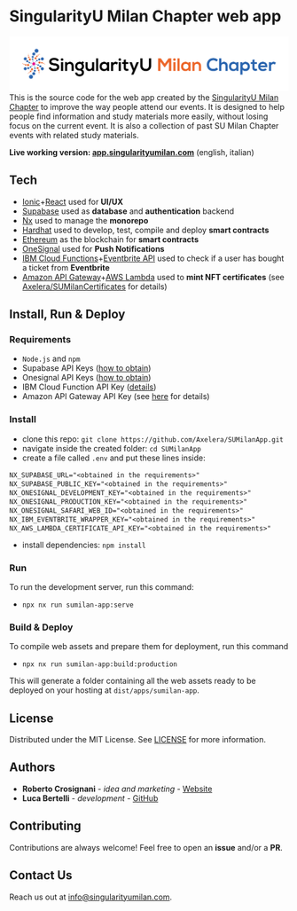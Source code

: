 # SingularityU Milan Chapter web app
![image](apps/sumilan-app/src/assets/images/title-logo.png)
This is the source code for the web app created by the [SingularityU Milan Chapter](https://www.singularityumilan.com/) to improve the way people attend our events.
It is designed to help people find information and study materials more easily, without losing focus on the current event.
It is also a collection of past SU Milan Chapter events with related study materials.

**Live working version: [app.singularityumilan.com](https://app.singularityumilan.com)** (english, italian)

## Tech
- [Ionic](https://ionicframework.com)+[React](https://reactjs.org/) used for **UI/UX**
- [Supabase](https://supabase.io) used as **database** and **authentication** backend
- [Nx](https://nx.dev) used to manage the **monorepo**
- [Hardhat](https://hardhat.org) used to develop, test, compile and deploy **smart contracts**
- [Ethereum](https://ethereum.org) as the blockchain for **smart contracts**
- [OneSignal](https://onesignal.com) used for **Push Notifications**
- [IBM Cloud Functions](https://www.ibm.com/cloud/functions)+[Eventbrite API](https://www.eventbrite.com/platform/api) used to check if a user has bought a ticket from **Eventbrite**
- [Amazon API Gateway](https://aws.amazon.com/api-gateway/)+[AWS Lambda](https://aws.amazon.com/lambda/) used to **mint NFT certificates** (see [Axelera/SUMilanCertificates](https://github.com/Axelera/SUMilanCertificates) for details)

## Install, Run & Deploy
### Requirements
- `Node.js` and `npm`
- Supabase API Keys ([how to obtain](https://supabase.io/docs/guides/with-react))
- Onesignal API Keys ([how to obtain](https://documentation.onesignal.com/docs/web-push-custom-code-setup))
- IBM Cloud Function API Key ([details](cloud-functions/README.md))
- Amazon API Gateway API Key (see [here](https://github.com/Axelera/SUMilanCertificates/blob/master/api/lambda/README.md) for details)

### Install
- clone this repo: `git clone https://github.com/Axelera/SUMilanApp.git`
- navigate inside the created folder: `cd SUMilanApp`
- create a file called `.env` and put these lines inside:
```
NX_SUPABASE_URL="<obtained in the requirements>"
NX_SUPABASE_PUBLIC_KEY="<obtained in the requirements>"
NX_ONESIGNAL_DEVELOPMENT_KEY="<obtained in the requirements>"
NX_ONESIGNAL_PRODUCTION_KEY="<obtained in the requirements>"
NX_ONESIGNAL_SAFARI_WEB_ID="<obtained in the requirements>"
NX_IBM_EVENTBRITE_WRAPPER_KEY="<obtained in the requirements>"
NX_AWS_LAMBDA_CERTIFICATE_API_KEY="<obtained in the requirements>"
```
- install dependencies: `npm install`

### Run
To run the development server, run this command:
- `npx nx run sumilan-app:serve`

### Build & Deploy
To compile web assets and prepare them for deployment, run this command
- `npx nx run sumilan-app:build:production`

This will generate a folder containing all the web assets ready to be deployed on your hosting at `dist/apps/sumilan-app`.

## License
Distributed under the MIT License. See [LICENSE](LICENSE) for more information.

## Authors
- **Roberto Crosignani** - _idea and marketing_ - [Website](https://www.robertocrosignani.com/)
- **Luca Bertelli** - _development_ - [GitHub](https://github.com/Luca8991/)

## Contributing
Contributions are always welcome! Feel free to open an **issue** and/or a **PR**.

## Contact Us
Reach us out at [info@singularityumilan.com](mailto:info@singularityumilan.com).